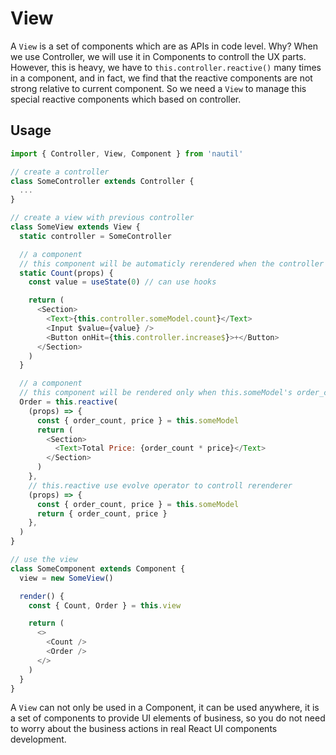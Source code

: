 # View

A `View` is a set of components which are as APIs in code level. Why? When we use Controller, we will use it in Components to controll the UX parts. However, this is heavy, we have to `this.controller.reactive()` many times in a component, and in fact, we find that the reactive components are not strong relative to current component. So we need a `View` to manage this special reactive components which based on controller.

## Usage

```js
import { Controller, View, Component } from 'nautil'

// create a controller
class SomeController extends Controller {
  ...
}

// create a view with previous controller
class SomeView extends View {
  static controller = SomeController

  // a component
  // this component will be automaticly rerendered when the controller's models, stores, dataServices changed
  static Count(props) {
    const value = useState(0) // can use hooks

    return (
      <Section>
        <Text>{this.controller.someModel.count}</Text>
        <Input $value={value} />
        <Button onHit={this.controller.increase$}>+</Button>
      </Section>
    )
  }

  // a component
  // this component will be rendered only when this.someModel's order_count and price properties changed
  Order = this.reactive(
    (props) => {
      const { order_count, price } = this.someModel
      return (
        <Section>
          <Text>Total Price: {order_count * price}</Text>
        </Section>
      )
    },
    // this.reactive use evolve operator to controll rerenderer
    (props) => {
      const { order_count, price } = this.someModel
      return { order_count, price }
    },
  )
}

// use the view
class SomeComponent extends Component {
  view = new SomeView()

  render() {
    const { Count, Order } = this.view

    return (
      <>
        <Count />
        <Order />
      </>
    )
  }
}
```

A `View` can not only be used in a Component, it can be used anywhere, it is a set of components to provide UI elements of business, so you do not need to worry about the business actions in real React UI components development.
